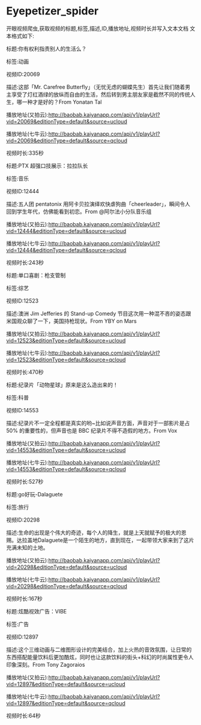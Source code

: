 # Eyepetizer_spider
开眼视频爬虫,获取视频的标题,标签,描述,ID,播放地址,视频时长并写入文本文档
文本格式如下:

标题:你有权利指责别人的生活么？

标签:动画

视频ID:20069

描述:这部「Mr. Carefree Butterfly」（无忧无虑的蝴蝶先生）首先让我们随着男主享受了灯红酒绿的放纵而自由的生活，然后转到男主朋友家是截然不同的传统人生，哪一种才是好的？From Yonatan Tal

播放地址(又拍云):http://baobab.kaiyanapp.com/api/v1/playUrl?vid=20069&editionType=default&source=ucloud

播放地址(七牛云):http://baobab.kaiyanapp.com/api/v1/playUrl?vid=20069&editionType=default&source=qcloud

视频时长:335秒


标题:PTX 超强口技展示：拉拉队长

标签:音乐

视频ID:12444

描述:五人团 pentatonix 用阿卡贝拉演绎欢快虐狗曲「cheerleader」，瞬间令人回到学生年代，仿佛能看到初恋。From @阿尔法小分队音乐组

播放地址(又拍云):http://baobab.kaiyanapp.com/api/v1/playUrl?vid=12444&editionType=default&source=ucloud

播放地址(七牛云):http://baobab.kaiyanapp.com/api/v1/playUrl?vid=12444&editionType=default&source=qcloud

视频时长:243秒


标题:单口喜剧：枪支管制

标签:综艺

视频ID:12523

描述:澳洲 Jim Jefferies 的 Stand-up Comedy 节目这次用一种混不吝的姿态跟米国观众聊了一下，美国持枪现状。From YBY on Mars

播放地址(又拍云):http://baobab.kaiyanapp.com/api/v1/playUrl?vid=12523&editionType=default&source=ucloud

播放地址(七牛云):http://baobab.kaiyanapp.com/api/v1/playUrl?vid=12523&editionType=default&source=qcloud

视频时长:470秒


标题:纪录片「动物星球」原来是这么造出来的！

标签:科普

视频ID:14553

描述:纪录片不一定全程都是真实的哟~比如说声音方面，声音对于一部影片是占 50% 的重要性的，但声音也是 BBC 纪录片不得不造假的地方。From Vox

播放地址(又拍云):http://baobab.kaiyanapp.com/api/v1/playUrl?vid=14553&editionType=default&source=ucloud

播放地址(七牛云):http://baobab.kaiyanapp.com/api/v1/playUrl?vid=14553&editionType=default&source=qcloud

视频时长:527秒


标题:go好玩-Dalaguete

标签:旅行

视频ID:20298

描述:生命的出现是个伟大的奇迹，每个人的降生，就是上天就赋予的极大的恩赐。达拉盖地Dalaguete是一个陌生的地方，直到现在，一起带领大家来到了这片充满未知的土地。

播放地址(又拍云):http://baobab.kaiyanapp.com/api/v1/playUrl?vid=20298&editionType=default&source=ucloud

播放地址(七牛云):http://baobab.kaiyanapp.com/api/v1/playUrl?vid=20298&editionType=default&source=qcloud

视频时长:167秒


标题:炫酷视效广告：VIBE

标签:广告

视频ID:12897

描述:这个三维动画与二维图形设计的完美结合，加上火热的音效氛围，让日常的东西搭配能量饮料后更加酷炫，同时也让这款饮料的街头+科幻的时尚属性更令人印象深刻。From Tony Zagoraios

播放地址(又拍云):http://baobab.kaiyanapp.com/api/v1/playUrl?vid=12897&editionType=default&source=ucloud

播放地址(七牛云):http://baobab.kaiyanapp.com/api/v1/playUrl?vid=12897&editionType=default&source=qcloud

视频时长:64秒


